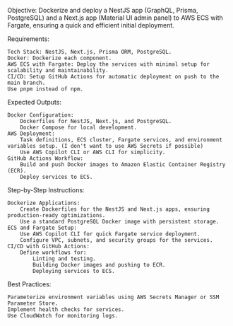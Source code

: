 Objective: Dockerize and deploy a NestJS app (GraphQL, Prisma, PostgreSQL) and a Next.js app (Material UI admin panel) to AWS ECS with Fargate, ensuring a quick and efficient initial deployment.

Requirements:

    Tech Stack: NestJS, Next.js, Prisma ORM, PostgreSQL.
    Docker: Dockerize each component.
    AWS ECS with Fargate: Deploy the services with minimal setup for scalability and maintainability.
    CI/CD: Setup GitHub Actions for automatic deployment on push to the main branch.
    Use pnpm instead of npm.
    

Expected Outputs:

    Docker Configuration:
        Dockerfiles for NestJS, Next.js, and PostgreSQL.
        Docker Compose for local development.
    AWS Deployment:
        Task definitions, ECS cluster, Fargate services, and environment variables setup. (I don't want to use AWS Secrets if possible)
        Use AWS Copilot CLI or AWS CLI for simplicity.
    GitHub Actions Workflow:
        Build and push Docker images to Amazon Elastic Container Registry (ECR).
        Deploy services to ECS.

Step-by-Step Instructions:

    Dockerize Applications:
        Create Dockerfiles for the NestJS and Next.js apps, ensuring production-ready optimizations.
        Use a standard PostgreSQL Docker image with persistent storage.
    ECS and Fargate Setup:
        Use AWS Copilot CLI for quick Fargate service deployment.
        Configure VPC, subnets, and security groups for the services.
    CI/CD with GitHub Actions:
        Define workflows for:
            Linting and testing.
            Building Docker images and pushing to ECR.
            Deploying services to ECS.

Best Practices:

    Parameterize environment variables using AWS Secrets Manager or SSM Parameter Store.
    Implement health checks for services.
    Use CloudWatch for monitoring logs.